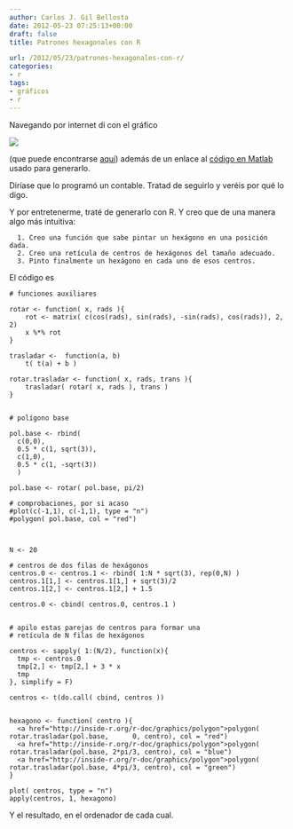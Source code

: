 ```yaml
---
author: Carlos J. Gil Bellosta
date: 2012-05-23 07:25:13+00:00
draft: false
title: Patrones hexagonales con R

url: /2012/05/23/patrones-hexagonales-con-r/
categories:
- r
tags:
- gráficos
- r
---
```


Navegando por internet di con el gráfico

[![](/wp-uploads/2012/05/18-06scf11.jpg)
](/wp-uploads/2012/05/18-06scf11.jpg)

(que puede encontrarse [aquí](http://ocw.mit.edu/courses/mathematics/18-06sc-linear-algebra-fall-2011/)) además de un enlace al [código en Matlab](http://ocw.mit.edu/courses/mathematics/18-06sc-linear-algebra-fall-2011/HexagonArt.m) usado para generarlo.

Diríase que lo programó un contable. Tratad de seguirlo y veréis por qué lo digo.

Y por entretenerme, traté de generarlo con R. Y creo que de una manera algo más intuitiva:



	  1. Creo una función que sabe pintar un hexágono en una posición dada.
	  2. Creo una retícula de centros de hexágonos del tamaño adecuado.
	  3. Pinto finalmente un hexágono en cada uno de esos centros.


El código es



    # funciones auxiliares

    rotar <- function( x, rads ){
    	rot <- matrix( c(cos(rads), sin(rads), -sin(rads), cos(rads)), 2, 2)
    	x %*% rot
    }

    trasladar <-  function(a, b)
        t( t(a) + b )

    rotar.trasladar <- function( x, rads, trans ){
        trasladar( rotar( x, rads ), trans )
    }


    # polígono base

    pol.base <- rbind(
      c(0,0),
      0.5 * c(1, sqrt(3)),
      c(1,0),
      0.5 * c(1, -sqrt(3))
      )

    pol.base <- rotar( pol.base, pi/2)

    # comprobaciones, por si acaso
    #plot(c(-1,1), c(-1,1), type = "n")
    #polygon( pol.base, col = "red")



    N <- 20

    # centros de dos filas de hexágonos
    centros.0 <- centros.1 <- rbind( 1:N * sqrt(3), rep(0,N) )
    centros.1[1,] <- centros.1[1,] + sqrt(3)/2
    centros.1[2,] <- centros.1[2,] + 1.5

    centros.0 <- cbind( centros.0, centros.1 )


    # apilo estas parejas de centros para formar una
    # retícula de N filas de hexágonos

    centros <- sapply( 1:(N/2), function(x){
      tmp <- centros.0
      tmp[2,] <- tmp[2,] + 3 * x
      tmp
    }, simplify = F)

    centros <- t(do.call( cbind, centros ))


    hexagono <- function( centro ){
      <a href="http://inside-r.org/r-doc/graphics/polygon">polygon( rotar.trasladar(pol.base,      0, centro), col = "red")
      <a href="http://inside-r.org/r-doc/graphics/polygon">polygon( rotar.trasladar(pol.base, 2*pi/3, centro), col = "blue")
      <a href="http://inside-r.org/r-doc/graphics/polygon">polygon( rotar.trasladar(pol.base, 4*pi/3, centro), col = "green")
    }

    plot( centros, type = "n")
    apply(centros, 1, hexagono)



Y el resultado, en el ordenador de cada cual.
